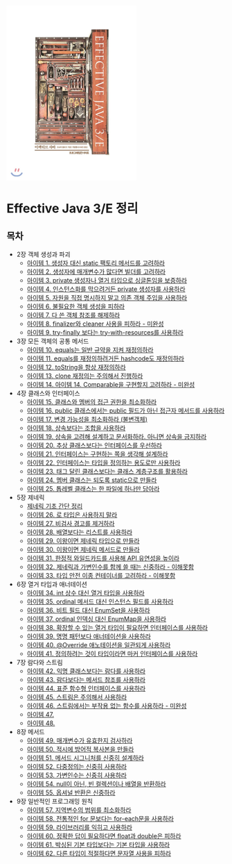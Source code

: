 <img src="image/800x0.jpeg" width="300" />



# Effective Java 3/E 정리



## 목차

* 2장 객체 생성과 파괴
  * [아이템 1. 생성자 대신 static 팩토리 메서드를 고려하라](https://github.com/binghe819/TIL/blob/master/JAVA/Effective%20Java/item01.md)
  * [아이템 2. 생성자에 매개변수가 많다면 빌더를 고려하라](https://github.com/binghe819/TIL/blob/master/JAVA/Effective%20Java/item02.md)
  * [아이템 3. private 생성자나 열거 타입으로 싱글톤임을 보증하라](https://github.com/binghe819/TIL/blob/master/JAVA/Effective%20Java/item03.md)
  * [아이템 4. 인스턴스화를 막으려거든 private 생성자를 사용하라](https://github.com/binghe819/TIL/blob/master/JAVA/Effective%20Java/item04.md)
  * [아이템 5. 자원을 직접 명시하지 말고 의존 객체 주입을 사용하라](https://github.com/binghe819/TIL/blob/master/JAVA/Effective%20Java/item05.md)
  * [아이템 6. 불필요한 객체 생성을 피하라](https://github.com/binghe819/TIL/blob/master/JAVA/Effective%20Java/item06.md)
  * [아이템 7. 다 쓴 객체 참조를 해제하라](https://github.com/binghe819/TIL/blob/master/JAVA/Effective%20Java/item07.md)
  * [아이템 8. finalizer와 cleaner 사용을 피하라 - 미완성](https://github.com/binghe819/TIL/blob/master/JAVA/Effective%20Java/item08.md)
  * [아이템 9. try-finally 보다는 try-with-resources를 사용하라](https://github.com/binghe819/TIL/blob/master/JAVA/Effective%20Java/item09.md)
* 3장 모든 객체의 공통 메서드
  * [아이템 10. equals는 일반 규약을 지켜 재정의하라](https://github.com/binghe819/TIL/blob/master/JAVA/Effective%20Java/item10.md)
  * [아이템 11. equals를 재정의하려거든 hashcode도 재정의하라](https://github.com/binghe819/TIL/blob/master/JAVA/Effective%20Java/item11.md)
  * [아이템 12. toString을 항상 재정의하라](https://github.com/binghe819/TIL/blob/master/JAVA/Effective%20Java/item12.md)
  * [아이템 13. clone 재정의는 주의해서 진행하라](https://github.com/binghe819/TIL/blob/master/JAVA/Effective%20Java/item13.md)
  * [아이템 14. 아이템 14. Comparable을 구현할지 고려하라 - 미완성](https://github.com/binghe819/TIL/blob/master/JAVA/Effective%20Java/item14.md)
* 4장 클래스와 인터페이스
  * [아이템 15. 클래스와 멤버의 접근 권한을 최소화하라](https://github.com/binghe819/TIL/blob/master/JAVA/Effective%20Java/item15.md)
  * [아이템 16. public 클래스에서는 public 필드가 아닌 접근자 메서드를 사용하라](https://github.com/binghe819/TIL/blob/master/JAVA/Effective%20Java/item16.md)
  * [아이템 17. 변경 가능성을 최소화하라 (불변객체)](https://github.com/binghe819/TIL/blob/master/JAVA/Effective%20Java/item17.md)
  * [아이템 18. 상속보다는 조합을 사용하라](https://github.com/binghe819/TIL/blob/master/JAVA/Effective%20Java/item18.md)
  * [아이템 19. 상속을 고려해 설계하고 문서화하라. 아니면 상속을 금지하라](https://github.com/binghe819/TIL/blob/master/JAVA/Effective%20Java/item19.md)
  * [아이템 20. 추상 클래스보다는 인터페이스를 우선하라](https://github.com/binghe819/TIL/blob/master/JAVA/Effective%20Java/item20.md)
  * [아이템 21. 인터페이스는 구현하는 쪽을 생각해 설계하라](https://github.com/binghe819/TIL/blob/master/JAVA/Effective%20Java/item21.md)
  * [아이템 22. 인터페이스는 타입을 정의하는 용도로만 사용하라](https://github.com/binghe819/TIL/blob/master/JAVA/Effective%20Java/item22.md)
  * [아이템 23. 태그 달린 클래스보다는 클래스 계층구조를 활용하라](https://github.com/binghe819/TIL/blob/master/JAVA/Effective%20Java/item23.md)
  * [아이템 24. 멤버 클래스는 되도록 static으로 만들라](https://github.com/binghe819/TIL/blob/master/JAVA/Effective%20Java/item24.md)
  * [아이템 25. 톱레벨 클래스는 한 파일에 하나만 담아라](https://github.com/binghe819/TIL/blob/master/JAVA/Effective%20Java/item25.md)
* 5장 제네릭
  * [제네릭 기초 간단 정리](https://github.com/binghe819/TIL/blob/master/JAVA/Effective%20Java/generic.md)
  * [아이템 26. 로 타입은 사용하지 말라](https://github.com/binghe819/TIL/blob/master/JAVA/Effective%20Java/item26.md)
  * [아이템 27. 비검사 경고를 제거하라](https://github.com/binghe819/TIL/blob/master/JAVA/Effective%20Java/item27.md)
  * [아이템 28. 배열보다는 리스트를 사용하라](https://github.com/binghe819/TIL/blob/master/JAVA/Effective%20Java/item28.md)
  * [아이템 29. 이왕이면 제네릭 타입으로 만들라](https://github.com/binghe819/TIL/blob/master/JAVA/Effective%20Java/item29.md)
  * [아이템 30. 이왕이면 제네릭 메서드로 만들라](https://github.com/binghe819/TIL/blob/master/JAVA/Effective%20Java/item30.md)
  * [아이템 31. 한정적 와일드카드를 사용해 API 유연성을 높이라](https://github.com/binghe819/TIL/blob/master/JAVA/Effective%20Java/item31.md)
  * [아이템 32. 제네릭과 가변인수를 함께 쓸 때는 신중하라 - 이해못함](https://github.com/binghe819/TIL/blob/master/JAVA/Effective%20Java/item32.md)
  * [아이템 33. 타입 안전 이종 컨테이너를 고려하라 - 이해못함](https://github.com/binghe819/TIL/blob/master/JAVA/Effective%20Java/item33.md)
* 6장 열거 타입과 애너테이션
  * [아이템 34. int 상수 대신 열거 타입을 사용하라](https://github.com/binghe819/TIL/blob/master/JAVA/Effective%20Java/item34.md)
  * [아이템 35. ordinal 메서드 대신 인스턴스 필드를 사용하라](https://github.com/binghe819/TIL/blob/master/JAVA/Effective%20Java/item35.md)
  * [아이템 36. 비트 필드 대신 EnumSet을 사용하라](https://github.com/binghe819/TIL/blob/master/JAVA/Effective%20Java/item36.md)
  * [아이템 37. ordinal 인덱싱 대신 EnumMap을 사용하라](https://github.com/binghe819/TIL/blob/master/JAVA/Effective%20Java/item37.md)
  * [아이템 38. 확장할 수 있는 열거 타입이 필요하면 인터페이스를 사용하라](https://github.com/binghe819/TIL/blob/master/JAVA/Effective%20Java/item38.md)
  * [아이템 39. 명명 패턴보다 애너테이션을 사용하라](https://github.com/binghe819/TIL/blob/master/JAVA/Effective%20Java/item39.md)
  * [아이템 40. @Override 애노테이션을 일관되게 사용하라](https://github.com/binghe819/TIL/blob/master/JAVA/Effective%20Java/item40.md)
  * [아이템 41. 정의하려는 것이 타입이라면 마커 인터페이스를 사용하라](https://github.com/binghe819/TIL/blob/master/JAVA/Effective%20Java/item41.md)
* 7장 람다와 스트림
  * [아이템 42. 익명 클래스보다는 람다를 사용하라](https://github.com/binghe819/TIL/blob/master/JAVA/Effective%20Java/item42.md)
  * [아이템 43. 람다보다는 메서드 참조를 사용하라](https://github.com/binghe819/TIL/blob/master/JAVA/Effective%20Java/item43.md)
  * [아이템 44. 표준 함수형 인터페이스를 사용하라](https://github.com/binghe819/TIL/blob/master/JAVA/Effective%20Java/item44.md)
  * [아이템 45. 스트림은 주의해서 사용하라](https://github.com/binghe819/TIL/blob/master/JAVA/Effective%20Java/item45.md)
  * [아이템 46. 스트림에서는 부작용 없는 함수를 사용하라 - 미완성](https://github.com/binghe819/TIL/blob/master/JAVA/Effective%20Java/item46.md)
  * [아이템 47.]()
  * [아이템 48. ]()
* 8장 메서드
  * [아이템 49. 매개변수가 유효한지 검사하라](https://github.com/binghe819/TIL/blob/master/JAVA/Effective%20Java/item49.md)
  * [아이템 50. 적시에 방어적 복사본을 만들라](https://github.com/binghe819/TIL/blob/master/JAVA/Effective%20Java/item50.md)
  * [아이템 51. 메서드 시그니처를 신중히 설계하라](https://github.com/binghe819/TIL/blob/master/JAVA/Effective%20Java/item51.md)
  * [아이템 52. 다중정의는 신중히 사용하라](https://github.com/binghe819/TIL/blob/master/JAVA/Effective%20Java/item52.md)
  * [아이템 53. 가변인수는 신중히 사용하라](https://github.com/binghe819/TIL/blob/master/JAVA/Effective%20Java/item53.md)
  * [아이템 54. null이 아닌, 빈 컬렉션이나 배열을 반환하라](https://github.com/binghe819/TIL/blob/master/JAVA/Effective%20Java/item54.md)
  * [아이템 55. 옵셔널 반환은 신중하라](https://github.com/binghe819/TIL/blob/master/JAVA/Effective%20Java/item55.md)
* 9장 일반적인 프로그래밍 원칙
  * [아이템 57. 지역변수의 범위를 최소화하라](https://github.com/binghe819/TIL/blob/master/JAVA/Effective%20Java/item57.md)
  * [아이템 58. 전통적인 for 문보다는 for-each문을 사용하라](https://github.com/binghe819/TIL/blob/master/JAVA/Effective%20Java/item58.md)
  * [아이템 59. 라이브러리를 익히고 사용하라](https://github.com/binghe819/TIL/blob/master/JAVA/Effective%20Java/item59.md)
  * [아이템 60. 정확한 답이 필요하다면 float과 double은 피하라](https://github.com/binghe819/TIL/blob/master/JAVA/Effective%20Java/item60.md)
  * [아이템 61. 박싱된 기본 타입보다는 기본 타입을 사용하라](https://github.com/binghe819/TIL/blob/master/JAVA/Effective%20Java/item61.md)
  * [아이템 62. 다른 타입이 적절하다면 문자열 사용을 피하라](https://github.com/binghe819/TIL/blob/master/JAVA/Effective%20Java/item62.md)

